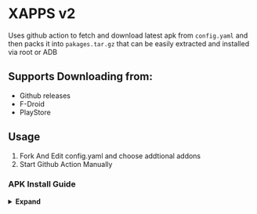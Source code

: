 # XAPPS v2

Uses github action to fetch and download latest apk from `config.yaml` and then packs it into `pakages.tar.gz` that can be easily extracted and installed via root or ADB

## Supports Downloading from:

-   Github releases
-   F-Droid
-   PlayStore

## Usage

1. Fork And Edit config.yaml and choose addtional addons
2. Start Github Action Manually

### APK Install Guide

<details>
  <summary><b>Expand</h3></summary>

Extract tarball to folder `pakages`

```bash
tar -xvf pakages.tar.gz && rm pakages.tar.gz
```

### Termux

**Note:** Use Latest [Termux from F-Droid](https://f-droid.org/en/packages/com.termux/)

-   Root

```bash
for app in pakages/*.apk; do
  pm install $app
done
```

-   Non-root

```bash
for app in pakages/*.apk; do
  termux-open $app
  sleep(8)
done
```

### ADB

Go to ADB folder, connect your phone and run the below commands in the terminal

> Powershell

```powershell
Get-ChildItem "pakages/" -Filter *.apk |
Foreach-Object {
    adb install -r $_.FullName
}
```

> Bash

```bash
for app in pakages/*.apk; do
  adb install -r $app
done
```

</details>
